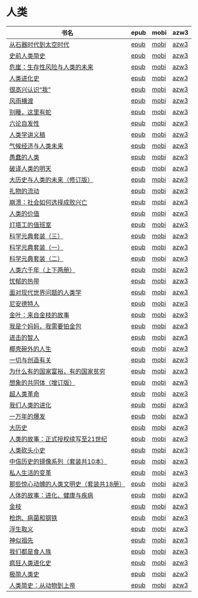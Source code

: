 # 人类

| 书名 | epub | mobi | azw3 |
| --- | --- | --- | --- |
| [从石器时代到太空时代](http://ct.dalanmei.com/f/31084289-771228480-e0dc3e) | [epub](http://ct.dalanmei.com/f/31084289-771228480-e0dc3e) | [mobi](http://ct.dalanmei.com/f/31084289-771240457-f868f3) | [azw3](http://ct.dalanmei.com/f/31084289-771232460-243748) |
| [史前人类简史](http://ct.dalanmei.com/f/31084289-586314590-f080bd) | [epub](http://ct.dalanmei.com/f/31084289-586314590-f080bd) | [mobi](http://ct.dalanmei.com/f/31084289-586314665-b48562) | [azw3](http://ct.dalanmei.com/f/31084289-586314629-2e9200) |
| [危崖：生存性风险与人类的未来](http://ct.dalanmei.com/f/31084289-570171558-8daa60) | [epub](http://ct.dalanmei.com/f/31084289-570171558-8daa60) | [mobi](http://ct.dalanmei.com/f/31084289-570293016-e42f4f) | [azw3](http://ct.dalanmei.com/f/31084289-570361302-9577c7) |
| [人类进化史](http://ct.dalanmei.com/f/31084289-570176247-1e691b) | [epub](http://ct.dalanmei.com/f/31084289-570176247-1e691b) | [mobi](http://ct.dalanmei.com/f/31084289-570302972-470aa4) | [azw3](http://ct.dalanmei.com/f/31084289-570372273-c941d0) |
| [很高兴认识“我”](http://ct.dalanmei.com/f/31084289-570163263-b860e1) | [epub](http://ct.dalanmei.com/f/31084289-570163263-b860e1) | [mobi](http://ct.dalanmei.com/f/31084289-570315703-3c5e4b) | [azw3](http://ct.dalanmei.com/f/31084289-571380568-e7c887) |
| [风雨横渡](http://ct.dalanmei.com/f/31084289-570152936-0dfb6a) | [epub](http://ct.dalanmei.com/f/31084289-570152936-0dfb6a) | [mobi](http://ct.dalanmei.com/f/31084289-570357865-f81b40) | [azw3](http://ct.dalanmei.com/f/31084289-571406154-828c7d) |
| [别睡，这里有蛇](http://ct.dalanmei.com/f/31084289-570127540-5f67a8) | [epub](http://ct.dalanmei.com/f/31084289-570127540-5f67a8) | [mobi](http://ct.dalanmei.com/f/31084289-570269396-3758d0) | [azw3](http://ct.dalanmei.com/f/31084289-571409476-9c35cb) |
| [六论自发性](http://ct.dalanmei.com/f/31084289-570129322-7eadfa) | [epub](http://ct.dalanmei.com/f/31084289-570129322-7eadfa) | [mobi](http://ct.dalanmei.com/f/31084289-570271918-37a2de) | [azw3](http://ct.dalanmei.com/f/31084289-571410485-f5cf97) |
| [人类学讲义稿](http://ct.dalanmei.com/f/31084289-569464697-5c916a) | [epub](http://ct.dalanmei.com/f/31084289-569464697-5c916a) | [mobi](http://ct.dalanmei.com/f/31084289-570252487-06e940) | [azw3](http://ct.dalanmei.com/f/31084289-571411482-454748) |
| [气候经济与人类未来](http://ct.dalanmei.com/f/31084289-570107930-76694b) | [epub](http://ct.dalanmei.com/f/31084289-570107930-76694b) | [mobi](http://ct.dalanmei.com/f/31084289-570257488-c88e3c) | [azw3](http://ct.dalanmei.com/f/31084289-571415759-56ad9b) |
| [愚蠢的人类](http://ct.dalanmei.com/f/31084289-571730722-184fcc) | [epub](http://ct.dalanmei.com/f/31084289-571730722-184fcc) | [mobi](http://ct.dalanmei.com/f/31084289-572073437-a013dd) | [azw3](http://ct.dalanmei.com/f/31084289-572090663-6e6a04) |
| [破译人类的明天](http://ct.dalanmei.com/f/31084289-571729045-b3715c) | [epub](http://ct.dalanmei.com/f/31084289-571729045-b3715c) | [mobi](http://ct.dalanmei.com/f/31084289-572084837-22afd6) | [azw3](http://ct.dalanmei.com/f/31084289-572112265-97ee6b) |
| [大历史与人类的未来（修订版）](http://ct.dalanmei.com/f/31084289-571722135-612cd9) | [epub](http://ct.dalanmei.com/f/31084289-571722135-612cd9) | [mobi](http://ct.dalanmei.com/f/31084289-572112920-a7e132) | [azw3](http://ct.dalanmei.com/f/31084289-572120003-3cdc5a) |
| [礼物的流动](http://ct.dalanmei.com/f/31084289-571709298-41b0a7) | [epub](http://ct.dalanmei.com/f/31084289-571709298-41b0a7) | [mobi](http://ct.dalanmei.com/f/31084289-572115195-16fc82) | [azw3](http://ct.dalanmei.com/f/31084289-572136463-ce7690) |
| [崩溃：社会如何选择成败兴亡](http://ct.dalanmei.com/f/31084289-571705821-3a7f11) | [epub](http://ct.dalanmei.com/f/31084289-571705821-3a7f11) | [mobi](http://ct.dalanmei.com/f/31084289-572115623-8381c0) | [azw3](http://ct.dalanmei.com/f/31084289-572139023-8070ed) |
| [人类的价值](http://ct.dalanmei.com/f/31084289-571651381-087c27) | [epub](http://ct.dalanmei.com/f/31084289-571651381-087c27) | [mobi](http://ct.dalanmei.com/f/31084289-572120060-baed73) | [azw3](http://ct.dalanmei.com/f/31084289-572180153-cfe300) |
| [灯塔工的值班室](http://ct.dalanmei.com/f/31084289-571544873-be880c) | [epub](http://ct.dalanmei.com/f/31084289-571544873-be880c) | [mobi](http://ct.dalanmei.com/f/31084289-571815086-64c681) | [azw3](http://ct.dalanmei.com/f/31084289-572197725-a6ba55) |
| [科学元典套装（三）](http://ct.dalanmei.com/f/31084289-571558308-0d6557) | [epub](http://ct.dalanmei.com/f/31084289-571558308-0d6557) | [mobi](http://ct.dalanmei.com/f/31084289-571917109-327f19) | [azw3](http://ct.dalanmei.com/f/31084289-572203932-a5394b) |
| [科学元典套装（一）](http://ct.dalanmei.com/f/31084289-571558617-230f46) | [epub](http://ct.dalanmei.com/f/31084289-571558617-230f46) | [mobi](http://ct.dalanmei.com/f/31084289-571918264-dd5622) | [azw3](http://ct.dalanmei.com/f/31084289-572204037-b415cd) |
| [科学元典套装（二）](http://ct.dalanmei.com/f/31084289-571558810-aa44a9) | [epub](http://ct.dalanmei.com/f/31084289-571558810-aa44a9) | [mobi](http://ct.dalanmei.com/f/31084289-571918658-3410ee) | [azw3](http://ct.dalanmei.com/f/31084289-572204104-7f6bfb) |
| [人类六千年（上下两册）](http://ct.dalanmei.com/f/31084289-571562996-ea561a) | [epub](http://ct.dalanmei.com/f/31084289-571562996-ea561a) | [mobi](http://ct.dalanmei.com/f/31084289-572013575-c99206) | [azw3](http://ct.dalanmei.com/f/31084289-571911150-fe3e2a) |
| [忧郁的热带](http://ct.dalanmei.com/f/31084289-571604006-731355) | [epub](http://ct.dalanmei.com/f/31084289-571604006-731355) | [mobi](http://ct.dalanmei.com/f/31084289-571737337-9d618e) | [azw3](http://ct.dalanmei.com/f/31084289-571916473-dfcce2) |
| [面对现代世界问题的人类学](http://ct.dalanmei.com/f/31084289-571603983-35304d) | [epub](http://ct.dalanmei.com/f/31084289-571603983-35304d) | [mobi](http://ct.dalanmei.com/f/31084289-571737339-491a12) | [azw3](http://ct.dalanmei.com/f/31084289-571916476-a79022) |
| [尼安德特人](http://ct.dalanmei.com/f/31084289-571594529-e193ba) | [epub](http://ct.dalanmei.com/f/31084289-571594529-e193ba) | [mobi](http://ct.dalanmei.com/f/31084289-572124871-53bde5) | [azw3](http://ct.dalanmei.com/f/31084289-571983040-a13609) |
| [金叶：来自金枝的故事](http://ct.dalanmei.com/f/31084289-571594254-e59d67) | [epub](http://ct.dalanmei.com/f/31084289-571594254-e59d67) | [mobi](http://ct.dalanmei.com/f/31084289-572127009-23ea29) | [azw3](http://ct.dalanmei.com/f/31084289-571984757-fdd3b9) |
| [我是个妈妈，我需要铂金包](http://ct.dalanmei.com/f/31084289-571527902-bd2e04) | [epub](http://ct.dalanmei.com/f/31084289-571527902-bd2e04) | [mobi](http://ct.dalanmei.com/f/31084289-571792967-e1ea1b) | [azw3](http://ct.dalanmei.com/f/31084289-571987378-6866f7) |
| [进击的智人](http://ct.dalanmei.com/f/31084289-571542488-12c9fa) | [epub](http://ct.dalanmei.com/f/31084289-571542488-12c9fa) | [mobi](http://ct.dalanmei.com/f/31084289-571812342-dba1f5) | [azw3](http://ct.dalanmei.com/f/31084289-572014126-3024dc) |
| [椰壳碗外的人生](http://ct.dalanmei.com/f/31084289-571546827-4d32b4) | [epub](http://ct.dalanmei.com/f/31084289-571546827-4d32b4) | [mobi](http://ct.dalanmei.com/f/31084289-571815735-8ba0bd) | [azw3](http://ct.dalanmei.com/f/31084289-572021186-c33c3d) |
| [一切与创造有关](http://ct.dalanmei.com/f/31084289-571550810-8be590) | [epub](http://ct.dalanmei.com/f/31084289-571550810-8be590) | [mobi](http://ct.dalanmei.com/f/31084289-571852856-670a05) | [azw3](http://ct.dalanmei.com/f/31084289-572067270-d7a4ce) |
| [为什么有的国家富裕，有的国家贫穷](http://ct.dalanmei.com/f/31084289-571584102-55bb69) | [epub](http://ct.dalanmei.com/f/31084289-571584102-55bb69) | [mobi](http://ct.dalanmei.com/f/31084289-571735786-d08c5d) | [azw3](http://ct.dalanmei.com/f/31084289-571854121-d61121) |
| [想象的共同体（增订版）](http://ct.dalanmei.com/f/31084289-571582654-5f7b60) | [epub](http://ct.dalanmei.com/f/31084289-571582654-5f7b60) | [mobi](http://ct.dalanmei.com/f/31084289-571736396-3a07c1) | [azw3](http://ct.dalanmei.com/f/31084289-571856564-32ca20) |
| [超人类革命](http://ct.dalanmei.com/f/31084289-571582571-8f1e99) | [epub](http://ct.dalanmei.com/f/31084289-571582571-8f1e99) | [mobi](http://ct.dalanmei.com/f/31084289-571736434-18ea98) | [azw3](http://ct.dalanmei.com/f/31084289-571856630-d26e8b) |
| [我们人类的进化](http://ct.dalanmei.com/f/31084289-571581905-e64f93) | [epub](http://ct.dalanmei.com/f/31084289-571581905-e64f93) | [mobi](http://ct.dalanmei.com/f/31084289-571736699-b83349) | [azw3](http://ct.dalanmei.com/f/31084289-571860468-2c2317) |
| [一万年的爆发](http://ct.dalanmei.com/f/31084289-571581659-413026) | [epub](http://ct.dalanmei.com/f/31084289-571581659-413026) | [mobi](http://ct.dalanmei.com/f/31084289-571736901-edd698) | [azw3](http://ct.dalanmei.com/f/31084289-571861439-ee4dd9) |
| [大历史](http://ct.dalanmei.com/f/31084289-571588220-311b00) | [epub](http://ct.dalanmei.com/f/31084289-571588220-311b00) | [mobi](http://ct.dalanmei.com/f/31084289-571738330-de7ebb) | [azw3](http://ct.dalanmei.com/f/31084289-571868726-a2bc7b) |
| [人类的故事：正式授权续写至21世纪](http://ct.dalanmei.com/f/31084289-571496073-feab09) | [epub](http://ct.dalanmei.com/f/31084289-571496073-feab09) | [mobi](http://ct.dalanmei.com/f/31084289-571773901-0aae1b) | [azw3](http://ct.dalanmei.com/f/31084289-571870863-738a80) |
| [人类砍头小史](http://ct.dalanmei.com/f/31084289-571496493-f4f023) | [epub](http://ct.dalanmei.com/f/31084289-571496493-f4f023) | [mobi](http://ct.dalanmei.com/f/31084289-571773913-3aa583) | [azw3](http://ct.dalanmei.com/f/31084289-571870898-3caf00) |
| [中信历史的镜像系列（套装共10本）](http://ct.dalanmei.com/f/31084289-571526297-04f033) | [epub](http://ct.dalanmei.com/f/31084289-571526297-04f033) | [mobi](http://ct.dalanmei.com/f/31084289-571781122-8206e4) | [azw3](http://ct.dalanmei.com/f/31084289-571880976-459eba) |
| [私人生活的变革](http://ct.dalanmei.com/f/31084289-571526344-3d6d60) | [epub](http://ct.dalanmei.com/f/31084289-571526344-3d6d60) | [mobi](http://ct.dalanmei.com/f/31084289-571781171-f6647e) | [azw3](http://ct.dalanmei.com/f/31084289-571881108-452acb) |
| [那些惊心动魄的人类文明史（套装共18册）](http://ct.dalanmei.com/f/31084289-571421743-1d13d7) | [epub](http://ct.dalanmei.com/f/31084289-571421743-1d13d7) | [mobi](http://ct.dalanmei.com/f/31084289-571781387-a17e43) | [azw3](http://ct.dalanmei.com/f/31084289-571881838-42d96c) |
| [人体的故事：进化、健康与疾病](http://ct.dalanmei.com/f/31084289-571422066-fc28d3) | [epub](http://ct.dalanmei.com/f/31084289-571422066-fc28d3) | [mobi](http://ct.dalanmei.com/f/31084289-571781422-285779) | [azw3](http://ct.dalanmei.com/f/31084289-571881971-812007) |
| [金枝](http://ct.dalanmei.com/f/31084289-571424926-b1fb33) | [epub](http://ct.dalanmei.com/f/31084289-571424926-b1fb33) | [mobi](http://ct.dalanmei.com/f/31084289-571783057-b4f016) | [azw3](http://ct.dalanmei.com/f/31084289-571884116-f0a27f) |
| [枪炮、病菌和钢铁](None) | [epub](None) | [mobi](None) | [azw3](None) |
| [浮生取义](http://ct.dalanmei.com/f/31084289-571451398-103e7d) | [epub](http://ct.dalanmei.com/f/31084289-571451398-103e7d) | [mobi](http://ct.dalanmei.com/f/31084289-571785002-274ed8) | [azw3](http://ct.dalanmei.com/f/31084289-571885323-d2947a) |
| [神似祖先](None) | [epub](None) | [mobi](None) | [azw3](None) |
| [我们都是食人族](None) | [epub](None) | [mobi](None) | [azw3](None) |
| [疯狂人类进化史](http://ct.dalanmei.com/f/31084289-571456120-54c172) | [epub](http://ct.dalanmei.com/f/31084289-571456120-54c172) | [mobi](http://ct.dalanmei.com/f/31084289-571788335-e9116a) | [azw3](http://ct.dalanmei.com/f/31084289-571890526-4abf4b) |
| [极简人类史](http://ct.dalanmei.com/f/31084289-571457277-bdf9e1) | [epub](http://ct.dalanmei.com/f/31084289-571457277-bdf9e1) | [mobi](http://ct.dalanmei.com/f/31084289-571790266-5dd235) | [azw3](http://ct.dalanmei.com/f/31084289-571896138-47491a) |
| [人类简史：从动物到上帝](http://ct.dalanmei.com/f/31084289-571457575-671e71) | [epub](http://ct.dalanmei.com/f/31084289-571457575-671e71) | [mobi](http://ct.dalanmei.com/f/31084289-571790650-171cc2) | [azw3](http://ct.dalanmei.com/f/31084289-571897670-b640ea) |
